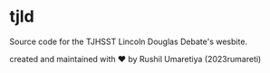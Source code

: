 # tjld

Source code for the TJHSST Lincoln Douglas Debate's wesbite.

created and maintained with :heart: by Rushil Umaretiya (2023rumareti)

